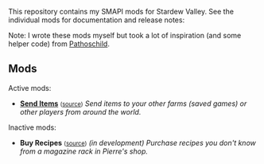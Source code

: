 This repository contains my SMAPI mods for Stardew Valley. See the individual mods for
documentation and release notes:

Note: I wrote these mods myself but took a lot of inspiration (and some helper code) from [Pathoschild](https://github.com/Pathoschild).

## Mods
Active mods:
* **[Send Items](http://www.nexusmods.com/stardewvalley/mods/1087)** <small>([source](SendItems))</small>
  _Send items to your other farms (saved games) or other players from around the world._

Inactive mods:
* **Buy Recipes** <small>([source](BuyRecipes))</small>
  _(in development) Purchase recipes you don't know from a magazine rack in Pierre's shop._